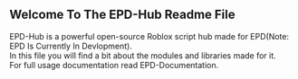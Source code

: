 ## Welcome To The EPD-Hub Readme File

EPD-Hub is a powerful open-source Roblox script hub made for EPD(Note: EPD Is Currently In Devlopment).</br>
In this file you will find a bit about the modules and libraries made for it.</br>
For full usage documentation read EPD-Documentation.</br>